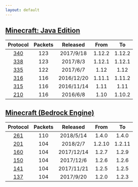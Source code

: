 ```yaml
---
layout: default
---
```


## [Minecraft: Java Edition](protocol/java340)

Protocol | Packets | Released | From | To
:---:|:---:|:---:|:---:|:---:
[340](protocol/java340) | 123 | 2017/9/18 | 1.12.2 | 1.12.2
[338](protocol/java338) | 123 | 2017/8/3 | 1.12.1 | 1.12.1
[335](protocol/java335) | 122 | 2017/6/7 | 1.12 | 1.12
[316](protocol/java316) | 116 | 2016/12/20 | 1.11.1 | 1.11.2
[315](protocol/java315) | 116 | 2016/11/14 | 1.11 | 1.11
[210](protocol/java210) | 116 | 2016/6/8 | 1.10 | 1.10.2

## [Minecraft (Bedrock Engine)](protocol/bedrock261)

Protocol | Packets | Released | From | To
:---:|:---:|:---:|:---:|:---:
[261](protocol/bedrock261) | 110 | 2018/5/14 | 1.4.0 | 1.4.0
[201](protocol/bedrock201) | 104 | 2018/2/7 | 1.2.10 | 1.2.11
[160](protocol/bedrock160) | 104 | 2017/12/14 | 1.2.7 | 1.2.9
[150](protocol/bedrock150) | 104 | 2017/12/6 | 1.2.6 | 1.2.6
[141](protocol/bedrock141) | 104 | 2017/11/21 | 1.2.5 | 1.2.5
[137](protocol/bedrock137) | 104 | 2017/9/20 | 1.2.0 | 1.2.3
